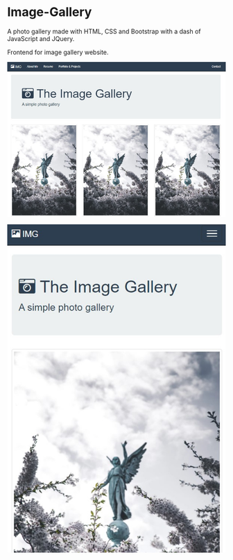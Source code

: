 # Image-Gallery
A photo gallery made with HTML, CSS and Bootstrap with a dash of JavaScript and JQuery.

Frontend for image gallery website.

![alt text](https://github.com/Shahzeb-Ahmed/Image-Gallery/blob/master/Image_Landscape.jpg)

![alt text](https://github.com/Shahzeb-Ahmed/Image-Gallery/blob/master/Image_Portrait.jpg)
